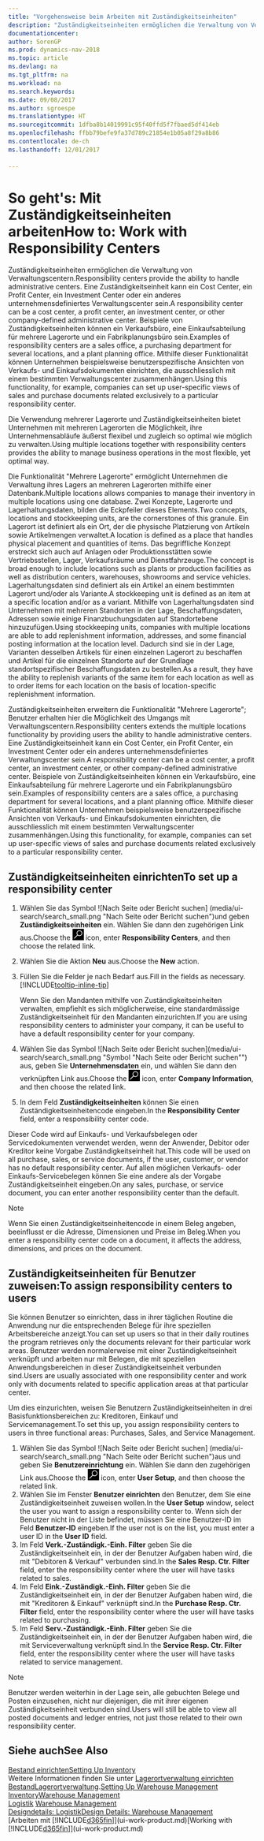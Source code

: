 ```yaml
---
title: "Vorgehensweise beim Arbeiten mit Zuständigkeitseinheiten"
description: "Zuständigkeitseinheiten ermöglichen die Verwaltung von Verwaltungscentern. Eine Zuständigkeitseinheit kann ein Cost Center, ein Profit Center, ein Investment Center oder ein anderes unternehmensdefiniertes Verwaltungscenter sein."
documentationcenter: 
author: SorenGP
ms.prod: dynamics-nav-2018
ms.topic: article
ms.devlang: na
ms.tgt_pltfrm: na
ms.workload: na
ms.search.keywords: 
ms.date: 09/08/2017
ms.author: sgroespe
ms.translationtype: HT
ms.sourcegitcommit: 1dfba8b14019991c95f40ffd5f7fbaed5df414eb
ms.openlocfilehash: ffbb79befe9fa37d789c21854e1b05a8f29a8b86
ms.contentlocale: de-ch
ms.lasthandoff: 12/01/2017

---
```

# <a name="how-to-work-with-responsibility-centers"></a><span data-ttu-id="b55a5-104">So geht's: Mit Zuständigkeitseinheiten arbeiten</span><span class="sxs-lookup"><span data-stu-id="b55a5-104">How to: Work with Responsibility Centers</span></span>
<span data-ttu-id="b55a5-105">Zuständigkeitseinheiten ermöglichen die Verwaltung von Verwaltungscentern.</span><span class="sxs-lookup"><span data-stu-id="b55a5-105">Responsibility centers provide the ability to handle administrative centers.</span></span> <span data-ttu-id="b55a5-106">Eine Zuständigkeitseinheit kann ein Cost Center, ein Profit Center, ein Investment Center oder ein anderes unternehmensdefiniertes Verwaltungscenter sein.</span><span class="sxs-lookup"><span data-stu-id="b55a5-106">A responsibility center can be a cost center, a profit center, an investment center, or other company-defined administrative center.</span></span> <span data-ttu-id="b55a5-107">Beispiele von Zuständigkeitseinheiten können ein Verkaufsbüro, eine Einkaufsabteilung für mehrere Lagerorte und ein Fabrikplanungsbüro sein.</span><span class="sxs-lookup"><span data-stu-id="b55a5-107">Examples of responsibility centers are a sales office, a purchasing department for several locations, and a plant planning office.</span></span> <span data-ttu-id="b55a5-108">Mithilfe dieser Funktionalität können Unternehmen beispielsweise benutzerspezifische Ansichten von Verkaufs- und Einkaufsdokumenten einrichten, die ausschliesslich mit einem bestimmten Verwaltungscenter zusammenhängen.</span><span class="sxs-lookup"><span data-stu-id="b55a5-108">Using this functionality, for example, companies can set up user-specific views of sales and purchase documents related exclusively to a particular responsibility center.</span></span>  

<span data-ttu-id="b55a5-109">Die Verwendung mehrerer Lagerorte und Zuständigkeitseinheiten bietet Unternehmen mit mehreren Lagerorten die Möglichkeit, ihre Unternehmensabläufe äußerst flexibel und zugleich so optimal wie möglich zu verwalten.</span><span class="sxs-lookup"><span data-stu-id="b55a5-109">Using multiple locations together with responsibility centers provides the ability to manage business operations in the most flexible, yet optimal way.</span></span>

<span data-ttu-id="b55a5-110">Die Funktionalität "Mehrere Lagerorte" ermöglicht Unternehmen die Verwaltung ihres Lagers an mehreren Lagerorten mithilfe einer Datenbank.</span><span class="sxs-lookup"><span data-stu-id="b55a5-110">Multiple locations allows companies to manage their inventory in multiple locations using one database.</span></span> <span data-ttu-id="b55a5-111">Zwei Konzepte, Lagerorte und Lagerhaltungsdaten, bilden die Eckpfeiler dieses Elements.</span><span class="sxs-lookup"><span data-stu-id="b55a5-111">Two concepts, locations and stockkeeping units, are the cornerstones of this granule.</span></span> <span data-ttu-id="b55a5-112">Ein Lagerort ist definiert als ein Ort, der die physische Platzierung von Artikeln sowie Artikelmengen verwaltet.</span><span class="sxs-lookup"><span data-stu-id="b55a5-112">A location is defined as a place that handles physical placement and quantities of items.</span></span> <span data-ttu-id="b55a5-113">Das begriffliche Konzept erstreckt sich auch auf Anlagen oder Produktionsstätten sowie Vertriebsstellen, Lager, Verkaufsräume und Dienstfahrzeuge.</span><span class="sxs-lookup"><span data-stu-id="b55a5-113">The concept is broad enough to include locations such as plants or production facilities as well as distribution centers, warehouses, showrooms and service vehicles.</span></span> <span data-ttu-id="b55a5-114">Lagerhaltungsdaten sind definiert als ein Artikel an einem bestimmten Lagerort und/oder als Variante.</span><span class="sxs-lookup"><span data-stu-id="b55a5-114">A stockkeeping unit is defined as an item at a specific location and/or as a variant.</span></span> <span data-ttu-id="b55a5-115">Mithilfe von Lagerhaltungsdaten sind Unternehmen mit mehreren Standorten in der Lage, Beschaffungsdaten, Adressen sowie einige Finanzbuchungsdaten auf Standortebene hinzuzufügen.</span><span class="sxs-lookup"><span data-stu-id="b55a5-115">Using stockkeeping units, companies with multiple locations are able to add replenishment information, addresses, and some financial posting information at the location level.</span></span> <span data-ttu-id="b55a5-116">Dadurch sind sie in der Lage, Varianten desselben Artikels für einen einzelnen Lagerort zu beschaffen und Artikel für die einzelnen Standorte auf der Grundlage standortspezifischer Beschaffungsdaten zu bestellen.</span><span class="sxs-lookup"><span data-stu-id="b55a5-116">As a result, they have the ability to replenish variants of the same item for each location as well as to order items for each location on the basis of location-specific replenishment information.</span></span>  

<span data-ttu-id="b55a5-117">Zuständigkeitseinheiten erweitern die Funktionalität "Mehrere Lagerorte"; Benutzer erhalten hier die Möglichkeit des Umgangs mit Verwaltungscentern.</span><span class="sxs-lookup"><span data-stu-id="b55a5-117">Responsibility centers extends the multiple locations functionality by providing users the ability to handle administrative centers.</span></span> <span data-ttu-id="b55a5-118">Eine Zuständigkeitseinheit kann ein Cost Center, ein Profit Center, ein Investment Center oder ein anderes unternehmensdefiniertes Verwaltungscenter sein.</span><span class="sxs-lookup"><span data-stu-id="b55a5-118">A responsibility center can be a cost center, a profit center, an investment center, or other company-defined administrative center.</span></span> <span data-ttu-id="b55a5-119">Beispiele von Zuständigkeitseinheiten können ein Verkaufsbüro, eine Einkaufsabteilung für mehrere Lagerorte und ein Fabrikplanungsbüro sein.</span><span class="sxs-lookup"><span data-stu-id="b55a5-119">Examples of responsibility centers are a sales office, a purchasing department for several locations, and a plant planning office.</span></span> <span data-ttu-id="b55a5-120">Mithilfe dieser Funktionalität können Unternehmen beispielsweise benutzerspezifische Ansichten von Verkaufs- und Einkaufsdokumenten einrichten, die ausschliesslich mit einem bestimmten Verwaltungscenter zusammenhängen.</span><span class="sxs-lookup"><span data-stu-id="b55a5-120">Using this functionality, for example, companies can set up user-specific views of sales and purchase documents related exclusively to a particular responsibility center.</span></span>

## <a name="to-set-up-a-responsibility-center"></a><span data-ttu-id="b55a5-121">Zuständigkeitseinheiten einrichten</span><span class="sxs-lookup"><span data-stu-id="b55a5-121">To set up a responsibility center</span></span>  
1.  <span data-ttu-id="b55a5-122">Wählen Sie das Symbol ![Nach Seite oder Bericht suchen] (media/ui-search/search_small.png "Nach Seite oder Bericht suchen")und geben **Zuständigkeitseinheiten** ein. Wählen Sie dann den zugehörigen Link aus.</span><span class="sxs-lookup"><span data-stu-id="b55a5-122">Choose the ![Search for Page or Report](media/ui-search/search_small.png "Search for Page or Report icon") icon, enter **Responsibility Centers**, and then choose the related link.</span></span>  
2.  <span data-ttu-id="b55a5-123">Wählen Sie die Aktion **Neu** aus.</span><span class="sxs-lookup"><span data-stu-id="b55a5-123">Choose the **New** action.</span></span>  
3.  <span data-ttu-id="b55a5-124">Füllen Sie die Felder je nach Bedarf aus.</span><span class="sxs-lookup"><span data-stu-id="b55a5-124">Fill in the fields as necessary.</span></span> [!INCLUDE[tooltip-inline-tip](includes/tooltip-inline-tip_md.md)]  

    <span data-ttu-id="b55a5-125">Wenn Sie den Mandanten mithilfe von Zuständigkeitseinheiten verwalten, empfiehlt es sich möglicherweise, eine standardmässige Zuständigkeitseinheit für den Mandanten einzurichten.</span><span class="sxs-lookup"><span data-stu-id="b55a5-125">If you are using responsibility centers to administer your company, it can be useful to have a default responsibility center for your company.</span></span>
4. <span data-ttu-id="b55a5-126">Wählen Sie das Symbol ![Nach Seite oder Bericht suchen](media/ui-search/search_small.png "Symbol "Nach Seite oder Bericht suchen"") aus, geben Sie **Unternehmensdaten** ein, und wählen Sie dann den verknüpften Link aus.</span><span class="sxs-lookup"><span data-stu-id="b55a5-126">Choose the ![Search for Page or Report](media/ui-search/search_small.png "Search for Page or Report icon") icon, enter **Company Information**, and then choose the related link.</span></span>
5. <span data-ttu-id="b55a5-127">In dem Feld **Zuständigkeitseinheiten** können Sie einen Zuständigkeitseinheitencode eingeben.</span><span class="sxs-lookup"><span data-stu-id="b55a5-127">In the **Responsibility Center** field, enter a responsibility center code.</span></span>

<span data-ttu-id="b55a5-128">Dieser Code wird auf Einkaufs- und Verkaufsbelegen oder Servicedokumenten verwendet werden, wenn der Anwender, Debitor oder Kreditor keine Vorgabe Zuständigkeitseinheit hat.</span><span class="sxs-lookup"><span data-stu-id="b55a5-128">This code will be used on all purchase, sales, or service documents, if the user, customer, or vendor has no default responsibility center.</span></span> <span data-ttu-id="b55a5-129">Auf allen möglichen Verkaufs- oder Einkaufs-Servicebelegen können Sie eine andere als der Vorgabe Zuständigkeitseinheit eingeben.</span><span class="sxs-lookup"><span data-stu-id="b55a5-129">On any sales, purchase, or service document, you can enter another responsibility center than the default.</span></span>

> [!NOTE]  
>  <span data-ttu-id="b55a5-130">Wenn Sie einen Zuständigkeitseinheitencode in einem Beleg angeben, beeinflusst er die Adresse, Dimensionen und Preise im Beleg.</span><span class="sxs-lookup"><span data-stu-id="b55a5-130">When you enter a responsibility center code on a document, it affects the address, dimensions, and prices on the document.</span></span>  

## <a name="to-assign-responsibility-centers-to-users"></a><span data-ttu-id="b55a5-131">Zuständigkeitseinheiten für Benutzer zuweisen:</span><span class="sxs-lookup"><span data-stu-id="b55a5-131">To assign responsibility centers to users</span></span>  
<span data-ttu-id="b55a5-132">Sie können Benutzer so einrichten, dass in ihrer täglichen Routine die Anwendung nur die entsprechenden Belege für ihre speziellen Arbeitsbereiche anzeigt.</span><span class="sxs-lookup"><span data-stu-id="b55a5-132">You can set up users so that in their daily routines the program retrieves only the documents relevant for their particular work areas.</span></span> <span data-ttu-id="b55a5-133">Benutzer werden normalerweise mit einer Zuständigkeitseinheit verknüpft und arbeiten nur mit Belegen, die mit speziellen Anwendungsbereichen in dieser Zuständigkeitseinheit verbunden sind.</span><span class="sxs-lookup"><span data-stu-id="b55a5-133">Users are usually associated with one responsibility center and work only with documents related to specific application areas at that particular center.</span></span>  

<span data-ttu-id="b55a5-134">Um dies einzurichten, weisen Sie Benutzern Zuständigkeitseinheiten in drei Basisfunktionsbereichen zu: Kreditoren, Einkauf und Servicemanagement.</span><span class="sxs-lookup"><span data-stu-id="b55a5-134">To set this up, you assign responsibility centers to users in three functional areas: Purchases, Sales, and Service Management.</span></span>  

1.  <span data-ttu-id="b55a5-135">Wählen Sie das Symbol ![Nach Seite oder Bericht suchen] (media/ui-search/search_small.png "Nach Seite oder Bericht suchen")aus und geben Sie **Benutzereinrichtung** ein. Wählen Sie dann den zugehörigen Link aus.</span><span class="sxs-lookup"><span data-stu-id="b55a5-135">Choose the ![Search for Page or Report](media/ui-search/search_small.png "Search for Page or Report icon") icon, enter **User Setup**, and then choose the related link.</span></span>  
2.  <span data-ttu-id="b55a5-136">Wählen Sie im Fenster **Benutzer einrichten** den Benutzer, dem Sie eine Zuständigkeitseinheit zuweisen wollen.</span><span class="sxs-lookup"><span data-stu-id="b55a5-136">In the **User Setup** window, select the user you want to assign a responsibility center to.</span></span> <span data-ttu-id="b55a5-137">Wenn sich der Benutzer nicht in der Liste befindet, müssen Sie eine Benutzer-ID im Feld **Benutzer-ID** eingeben.</span><span class="sxs-lookup"><span data-stu-id="b55a5-137">If the user not is on the list, you must enter a user ID in the **User ID** field.</span></span>  
3.  <span data-ttu-id="b55a5-138">Im Feld **Verk.-Zuständigk.-Einh. Filter** geben Sie die Zuständigkeitseinheit ein, in der der Benutzer Aufgaben haben wird, die mit "Debitoren & Verkauf" verbunden sind.</span><span class="sxs-lookup"><span data-stu-id="b55a5-138">In the **Sales Resp. Ctr. Filter** field, enter the responsibility center where the user will have tasks related to sales.</span></span>  
4.  <span data-ttu-id="b55a5-139">Im Feld  **Eink.-Zuständigk.-Einh. Filter** geben Sie die Zuständigkeitseinheit ein, in der der Benutzer Aufgaben haben wird, die mit "Kreditoren &amp; Einkauf" verknüpft sind.</span><span class="sxs-lookup"><span data-stu-id="b55a5-139">In the **Purchase Resp. Ctr. Filter** field, enter the responsibility center where the user will have tasks related to purchasing.</span></span>  
5.  <span data-ttu-id="b55a5-140">Im Feld **Serv.-Zuständigk.-Einh. Filter** geben Sie die Zuständigkeitseinheit ein, in der der Benutzer Aufgaben haben wird, die mit Serviceverwaltung verknüpft sind.</span><span class="sxs-lookup"><span data-stu-id="b55a5-140">In the **Service Resp. Ctr. Filter** field, enter the responsibility center where the user will have tasks related to service management.</span></span>  

> [!NOTE]  
>  <span data-ttu-id="b55a5-141">Benutzer werden weiterhin in der Lage sein, alle gebuchten Belege und Posten einzusehen, nicht nur diejenigen, die mit ihrer eigenen Zuständigkeitseinheit verbunden sind.</span><span class="sxs-lookup"><span data-stu-id="b55a5-141">Users will still be able to view all posted documents and ledger entries, not just those related to their own responsibility center.</span></span>

## <a name="see-also"></a><span data-ttu-id="b55a5-142">Siehe auch</span><span class="sxs-lookup"><span data-stu-id="b55a5-142">See Also</span></span>  
[<span data-ttu-id="b55a5-143">Bestand einrichten</span><span class="sxs-lookup"><span data-stu-id="b55a5-143">Setting Up Inventory</span></span>](inventory-setup-inventory.md)  
<span data-ttu-id="b55a5-144">Weitere Informationen finden Sie unter [Lagerortverwaltung einrichten](warehouse-setup-warehouse.md)
[Bestand](inventory-manage-inventory.md)[Lagerortverwaltung](warehouse-manage-warehouse.md).</span><span class="sxs-lookup"><span data-stu-id="b55a5-144">[Setting Up Warehouse Management](warehouse-setup-warehouse.md)
[Inventory](inventory-manage-inventory.md)[Warehouse Management](warehouse-manage-warehouse.md)</span></span>  
<span data-ttu-id="b55a5-145">[Logistik](warehouse-manage-warehouse.md)  </span><span class="sxs-lookup"><span data-stu-id="b55a5-145">[Warehouse Management](warehouse-manage-warehouse.md)  </span></span>  
[<span data-ttu-id="b55a5-146">Designdetails: Logistik</span><span class="sxs-lookup"><span data-stu-id="b55a5-146">Design Details: Warehouse Management</span></span>](design-details-warehouse-management.md)  
<span data-ttu-id="b55a5-147">[Arbeiten mit [!INCLUDE[d365fin](includes/d365fin_md.md)]](ui-work-product.md)</span><span class="sxs-lookup"><span data-stu-id="b55a5-147">[Working with [!INCLUDE[d365fin](includes/d365fin_md.md)]](ui-work-product.md)</span></span>


